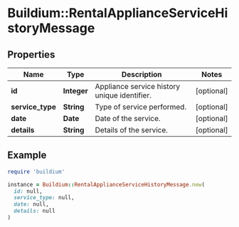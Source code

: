 # Buildium::RentalApplianceServiceHistoryMessage

## Properties

| Name | Type | Description | Notes |
| ---- | ---- | ----------- | ----- |
| **id** | **Integer** | Appliance service history unique identifier. | [optional] |
| **service_type** | **String** | Type of service performed. | [optional] |
| **date** | **Date** | Date of the service. | [optional] |
| **details** | **String** | Details of the service. | [optional] |

## Example

```ruby
require 'buildium'

instance = Buildium::RentalApplianceServiceHistoryMessage.new(
  id: null,
  service_type: null,
  date: null,
  details: null
)
```


